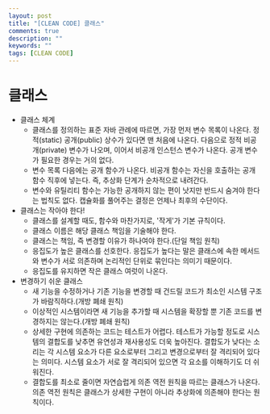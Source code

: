 ```yaml
---
layout: post
title: "[CLEAN CODE] 클래스"
comments: true
description: ""
keywords: ""
tags: [CLEAN CODE]
---
```


# 클래스
* 클래스 체계
  * 클래스를 정의하는 표준 자바 관례에 따르면, 가장 먼저 변수 목록이 나온다. 정적(static) 공개(public) 상수가 있다면 맨 처음에 나온다. 다음으로 정적 비공개(private) 변수가 나오며, 이어서 비공개 인스턴스 변수가 나온다. 공개 변수가 필요한 경우는 거의 없다.
  * 변수 목록 다음에는 공개 함수가 나온다. 비공개 함수는 자신을 호출하는 공개 함수 직후에 넣는다. 즉, 추상화 단계가 순차적으로 내려간다.
  * 변수와 유틸리티 함수는 가능한 공개하지 않는 편이 낫지만 반드시 숨겨야 한다는 법칙도 없다. 캡슐화를 풀어주는 결정은 언제나 최후의 수단이다.
* 클래스는 작아야 한다!
  * 클래스를 설계할 때도, 함수와 마찬가지로, '작게'가 기본 규칙이다.
  * 클래스 이름은 해당 클래스 책임을 기술해야 한다.
  * 클래스는 책임, 즉 변경할 이유가 하나여야 한다.(단일 책임 원칙)
  * 응집도가 높은 클래스를 선호한다. 응집도가 높다는 말은 클래스에 속한 메서드와 변수가 서로 의존하며 논리적인 단위로 묶인다는 의미기 때문이다.
  * 응집도를 유지하면 작은 클래스 여럿이 나온다.
* 변경하기 쉬운 클래스
  * 새 기능을 수정하거나 기존 기능을 변경할 때 건드릴 코드가 최소인 시스템 구조가 바람직하다.(개방 폐쇄 원칙)
  * 이상적인 시스템이라면 새 기능을 추가할 때 시스템을 확장할 뿐 기존 코드를 변경하지는 않는다.(개방 폐쇄 원칙)
  * 상세한 구현에 의존하는 코드는 테스트가 어렵다. 테스트가 가능할 정도로 시스템의 결합도를 낮추면 유연성과 재사용성도 더욱 높아진다. 결합도가 낮다는 소리는 각 시스템 요소가 다른 요소로부터 그리고 변경으로부터 잘 격리되어 있다는 의미다. 시스템 요소가 서로 잘 격리되어 있으면 각 요소를 이해하기도 더 쉬워진다.
  * 결합도를 최소로 줄이면 자연습럽게 의존 역전 원칙을 따르는 클래스가 나온다. 의존 역전 원칙은 클래스가 상세한 구현이 아니라 추상화에 의존해야 한다는 원칙이다.


